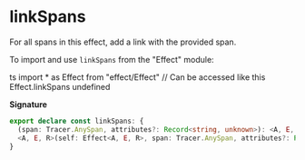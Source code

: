# linkSpans

For all spans in this effect, add a link with the provided span.

To import and use `linkSpans` from the "Effect" module:

ts
import \* as Effect from "effect/Effect"
// Can be accessed like this
Effect.linkSpans
undefined

**Signature**

```ts
export declare const linkSpans: {
  (span: Tracer.AnySpan, attributes?: Record<string, unknown>): <A, E, R>(self: Effect<A, E, R>) => Effect<A, E, R>
  <A, E, R>(self: Effect<A, E, R>, span: Tracer.AnySpan, attributes?: Record<string, unknown>): Effect<A, E, R>
}
```
